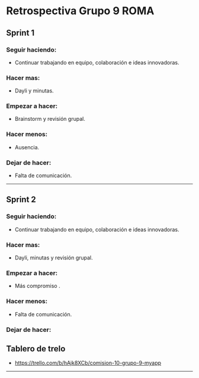 # Retrospectiva Grupo 9 ROMA

## Sprint 1

### Seguir haciendo:
- Continuar trabajando en equipo, colaboración e ideas innovadoras.
### Hacer mas:
- Dayli y minutas.
### Empezar a hacer:
- Brainstorm y revisión grupal.
### Hacer menos: 
- Ausencia.
### Dejar de hacer:
- Falta de comunicación.


   <!-- --------------------------------------------------------------------- -->
___                                                  

## Sprint 2

### Seguir haciendo:
- Continuar trabajando en equipo, colaboración e ideas innovadoras.
### Hacer mas:
- Dayli, minutas y revisión grupal.
### Empezar a hacer:
- Más compromiso .
### Hacer menos: 
- Falta de comunicación.
### Dejar de hacer:


## Tablero de trelo
- https://trello.com/b/hAjk8XCb/comision-10-grupo-9-myapp

   <!-- --------------------------------------------------------------------- -->
___                                                  
